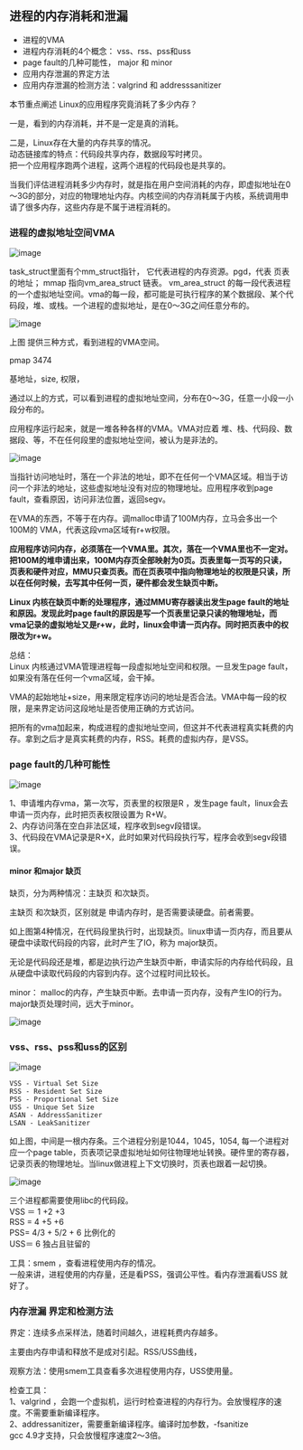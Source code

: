 ## 进程的内存消耗和泄漏
* 进程的VMA
* 进程内存消耗的4个概念： vss、rss、pss和uss
* page fault的几种可能性， major 和 minor
* 应用内存泄漏的界定方法
* 应用内存泄漏的检测方法：valgrind 和 addresssanitizer

本节重点阐述 Linux的应用程序究竟消耗了多少内存？

一是，看到的内存消耗，并不是一定是真的消耗。

二是，Linux存在大量的内存共享的情况。<br>
动态链接库的特点：代码段共享内存，数据段写时拷贝。<br>
把一个应用程序跑两个进程，这两个进程的代码段也是共享的。<br>

当我们评估进程消耗多少内存时，就是指在用户空间消耗的内存，即虚拟地址在0～3G的部分，对应的物理地址内存。内核空间的内存消耗属于内核，系统调用申请了很多内存，这些内存是不属于进程消耗的。

### 进程的虚拟地址空间VMA

![image](img/127090169-f784d99c-da06-40cb-b500-ed48b1be83ac.png)

task_struct里面有个mm_struct指针， 它代表进程的内存资源。pgd，代表 页表的地址； mmap 指向vm_area_struct 链表。 vm_area_struct 的每一段代表进程的一个虚拟地址空间。vma的每一段，都可能是可执行程序的某个数据段、某个代码段，堆、或栈。一个进程的虚拟地址，是在0～3G之间任意分布的。

![image](img/127090189-b6bc651a-d82d-444d-bff6-cdf6a7141069.png)

上图 提供三种方式，看到进程的VMA空间。

pmap 3474

基地址，size, 权限，

通过以上的方式，可以看到进程的虚拟地址空间，分布在0～3G，任意一小段一小段分布的。

应用程序运行起来，就是一堆各种各样的VMA。VMA对应着 堆、栈、代码段、数据段、等，不在任何段里的虚拟地址空间，被认为是非法的。

![image](img/127090214-f0f9dfd2-7899-43ae-816e-34403c36ac1d.png)

当指针访问地址时，落在一个非法的地址，即不在任何一个VMA区域。相当于访问一个非法的地址，这些虚拟地址没有对应的物理地址。应用程序收到page fault，查看原因，访问非法位置，返回segv。

在VMA的东西，不等于在内存。调malloc申请了100M内存，立马会多出一个100M的 VMA，代表这段vma区域有r+w权限。

**应用程序访问内存，必须落在一个VMA里。其次，落在一个VMA里也不一定对。把100M的堆申请出来，100M内存页全部映射为0页。页表里每一页写的只读，页表和硬件对应，MMU只查页表。而在页表项中指向物理地址的权限是只读，所以在任何时候，去写其中任何一页，硬件都会发生缺页中断。**

**Linux 内核在缺页中断的处理程序，通过MMU寄存器读出发生page fault的地址和原因。发现此时page fault的原因是写一个页表里记录只读的物理地址，而vma记录的虚拟地址又是r+w，此时，linux会申请一页内存。同时把页表中的权限改为r+w。**

总结：<br>
Linux 内核通过VMA管理进程每一段虚拟地址空间和权限。一旦发生page fault，如果没有落在任何一个vma区域，会干掉。

VMA的起始地址+size，用来限定程序访问的地址是否合法。VMA中每一段的权限，是来界定访问这段地址是否使用正确的方式访问。

把所有的vma加起来，构成进程的虚拟地址空间，但这并不代表进程真实耗费的内存。拿到之后才是真实耗费的内存，RSS。耗费的虚拟内存，是VSS。

### page fault的几种可能性

![image](img/127090458-dafe02a1-0fc1-4e2c-959e-746b169d2487.png)

1、申请堆内存vma，第一次写，页表里的权限是R ，发生page fault，linux会去申请一页内存，此时把页表权限设置为 R+W。<br>
2、内存访问落在空白非法区域，程序收到segv段错误。<br>
3、代码段在VMA记录是R+X，此时如果对代码段执行写，程序会收到segv段错误。<br>

#### minor 和major 缺页

缺页，分为两种情况：主缺页 和次缺页。

主缺页 和次缺页，区别就是 申请内存时，是否需要读硬盘。前者需要。

如上图第4种情况，在代码段里执行时，出现缺页。linux申请一页内存，而且要从硬盘中读取代码段的内容，此时产生了IO，称为 major缺页。

无论是代码段还是堆，都是边执行边产生缺页中断，申请实际的内存给代码段，且从硬盘中读取代码段的内容到内存。这个过程时间比较长。

minor： malloc的内存，产生缺页中断。去申请一页内存，没有产生IO的行为。major缺页处理时间，远大于minor。

![image](img/127090530-49373bbd-8d2e-4170-a46d-80b4b462548b.png)

### vss、rss、pss和uss的区别

![image](img/127090546-05a8c508-77cb-4a43-a792-7109461eeed0.png)

```
VSS - Virtual Set Size
RSS - Resident Set Size
PSS - Proportional Set Size
USS - Unique Set Size
ASAN - AddressSanitizer
LSAN - LeakSanitizer
```

如上图，中间是一根内存条。三个进程分别是1044，1045，1054, 每一个进程对应一个page table，页表项记录虚拟地址如何往物理地址转换。硬件里的寄存器，记录页表的物理地址。当linux做进程上下文切换时，页表也跟着一起切换。

![image](img/127090569-cc475c78-4c51-4492-b228-80f25b5b6f02.png)

三个进程都需要使用libc的代码段。<br>
VSS ＝ 1 +2 +3<br>
RSS = 4 +5 +6<br>
PSS= 4/3 + 5/2 + 6 比例化的<br>
USS＝ 6 独占且驻留的

工具：smem ，查看进程使用内存的情况。<br>
一般来讲，进程使用的内存量，还是看PSS，强调公平性。看内存泄漏看USS 就好了。

### 内存泄漏 界定和检测方法
界定：连续多点采样法，随着时间越久，进程耗费内存越多。

主要由内存申请和释放不是成对引起。RSS/USS曲线，

观察方法：使用smem工具查看多次进程使用内存，USS使用量。

检查工具：<br>
1、valgrind ，会跑一个虚拟机，运行时检查进程的内存行为。会放慢程序的速度。不需要重新编译程序。<br>
2、addressanitizer，需要重新编译程序。编译时加参数，-fsanitize<br>
gcc 4.9才支持，只会放慢程序速度2～3倍。
